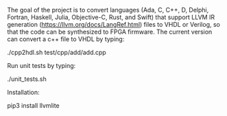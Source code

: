 
The goal of the project is to convert languages (Ada, C, C++, D, Delphi, Fortran, Haskell, Julia, Objective-C, Rust, and Swift)
that support LLVM IR generation (https://llvm.org/docs/LangRef.html) files
to VHDL or Verilog, so that the code can be synthesized to FPGA firmware. The current version can convert a c++ file to VHDL by typing:

./cpp2hdl.sh test/cpp/add/add.cpp

Run unit tests by typing:

./unit_tests.sh

Installation:

pip3 install llvmlite

